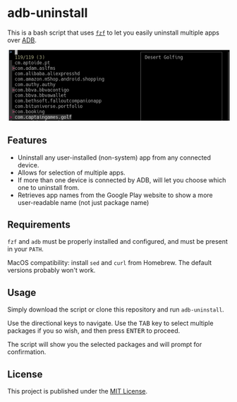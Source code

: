 # adb-uninstall

This is a bash script that uses [`fzf`](https://github.com/junegunn/fzf) to let you easily uninstall multiple apps over [ADB](https://developer.android.com/studio/command-line/adb).

![Main screen](res/main.png)

## Features

* Uninstall any user-installed (non-system) app from any connected device.
* Allows for selection of multiple apps.
* If more than one device is connected by ADB, will let you choose which one to uninstall from.
* Retrieves app names from the Google Play website to show a more user-readable name (not just package name)

## Requirements

`fzf` and `adb` must be properly installed and configured, and must be present in your `PATH`.

MacOS compatibility: install `sed` and `curl` from Homebrew.
The default versions probably won't work.

## Usage

Simply download the script or clone this repository and run `adb-uninstall`.

Use the directional keys to navigate. Use the <kbd>TAB</kbd> key to select multiple packages if you so wish, and then press <kbd>ENTER</kbd> to proceed.

The script will show you the selected packages and will prompt for confirmation.

## License

This project is published under the [MIT License](LICENSE.txt).
